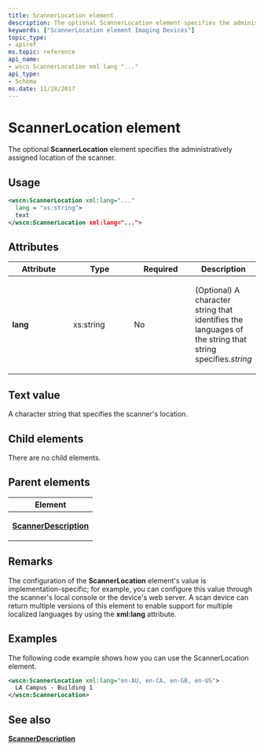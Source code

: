 ```yaml
---
title: ScannerLocation element
description: The optional ScannerLocation element specifies the administratively assigned location of the scanner.
keywords: ["ScannerLocation element Imaging Devices"]
topic_type:
- apiref
ms.topic: reference
api_name:
- wscn ScannerLocation xml lang "..."
api_type:
- Schema
ms.date: 11/28/2017
---
```


# ScannerLocation element


The optional **ScannerLocation** element specifies the administratively assigned location of the scanner.

## Usage

```xml
<wscn:ScannerLocation xml:lang="..."
  lang = "xs:string">
  text
</wscn:ScannerLocation xml:lang="...">
```

## Attributes

<table>
<colgroup>
<col width="25%" />
<col width="25%" />
<col width="25%" />
<col width="25%" />
</colgroup>
<thead>
<tr class="header">
<th>Attribute</th>
<th>Type</th>
<th>Required</th>
<th>Description</th>
</tr>
</thead>
<tbody>
<tr class="odd">
<td><p><strong><strong>lang</strong></strong></p></td>
<td><p>xs:string</p></td>
<td><p>No</p></td>
<td><p></p>
<p>(Optional) A character string that identifies the languages of the string that string specifies.<em>string</em></p></td>
</tr>
</tbody>
</table>

## Text value

A character string that specifies the scanner's location.

## Child elements


There are no child elements.

## Parent elements


<table>
<colgroup>
<col width="100%" />
</colgroup>
<thead>
<tr class="header">
<th>Element</th>
</tr>
</thead>
<tbody>
<tr class="odd">
<td><p><a href="scannerdescription.md" data-raw-source="[&lt;strong&gt;ScannerDescription&lt;/strong&gt;](scannerdescription.md)"><strong>ScannerDescription</strong></a></p></td>
</tr>
</tbody>
</table>

## Remarks

The configuration of the **ScannerLocation** element's value is implementation-specific; for example, you can configure this value through the scanner's local console or the device's web server. A scan device can return multiple versions of this element to enable support for multiple localized languages by using the **xml:lang** attribute.

## Examples

The following code example shows how you can use the ScannerLocation element.

```xml
<wscn:ScannerLocation xml:lang="en-AU, en-CA, en-GB, en-US">
  LA Campus - Building 1
</wscn:ScannerLocation>
```

## See also

[**ScannerDescription**](scannerdescription.md)
